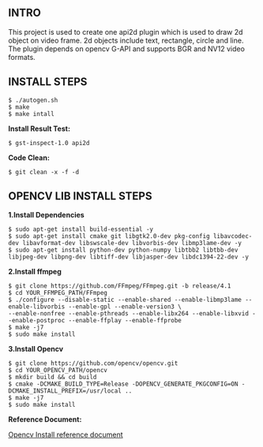 INTRO
----------
This project is used to create one api2d plugin which is used to draw 2d object on video frame.
2d objects include text, rectangle, circle and line.
The plugin depends on opencv G-API and supports BGR and NV12 video formats.

INSTALL STEPS
-------------
    $ ./autogen.sh
    $ make
    $ make intall

**Install Result Test:**

    $ gst-inspect-1.0 api2d

**Code Clean:**

    $ git clean -x -f -d

OPENCV LIB INSTALL STEPS
------------------------
**1.Install Dependencies**

    $ sudo apt-get install build-essential -y
    $ sudo apt-get install cmake git libgtk2.0-dev pkg-config libavcodec-dev libavformat-dev libswscale-dev libvorbis-dev libmp3lame-dev -y
    $ sudo apt-get install python-dev python-numpy libtbb2 libtbb-dev libjpeg-dev libpng-dev libtiff-dev libjasper-dev libdc1394-22-dev -y

**2.Install ffmpeg**

    $ git clone https://github.com/FFmpeg/FFmpeg.git -b release/4.1
    $ cd YOUR_FFMPEG_PATH/FFmpeg
    $ ./configure --disable-static --enable-shared --enable-libmp3lame --enable-libvorbis --enable-gpl --enable-version3 \
    --enable-nonfree --enable-pthreads --enable-libx264 --enable-libxvid --enable-postproc --enable-ffplay --enable-ffprobe
    $ make -j7
    $ sudo make install

**3.Install Opencv**

    $ git clone https://github.com/opencv/opencv.git
    $ cd YOUR_OPENCV_PATH/opencv
    $ mkdir build && cd build
    $ cmake -DCMAKE_BUILD_TYPE=Release -DOPENCV_GENERATE_PKGCONFIG=ON -DCMAKE_INSTALL_PREFIX=/usr/local ..
    $ make -j7
    $ sudo make install

**Reference Document:**

[Opencv Install reference document](https://docs.opencv.org/trunk/d7/d9f/tutorial_linux_install.html)
